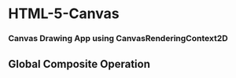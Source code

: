 # HTML-5-Canvas
### Canvas Drawing App using CanvasRenderingContext2D
## Global Composite Operation
